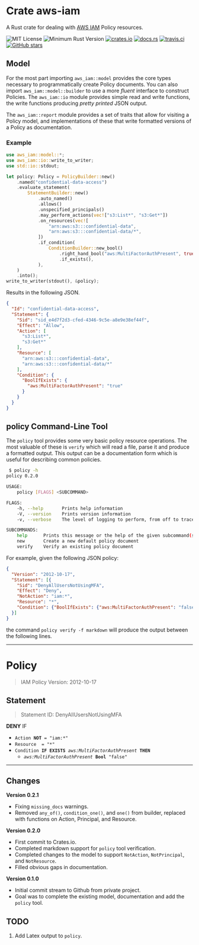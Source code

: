 # Crate aws-iam

A Rust crate for dealing with [AWS IAM](https://docs.aws.amazon.com/IAM/latest/UserGuide/introduction.html) 
Policy resources.

![MIT License](https://img.shields.io/badge/license-mit-118811.svg)
![Minimum Rust Version](https://img.shields.io/badge/Min%20Rust-1.40-green.svg)
[![crates.io](https://img.shields.io/crates/v/aws-iam.svg)](https://crates.io/crates/aws-iam)
[![docs.rs](https://docs.rs/aws-iam/badge.svg)](https://docs.rs/aws-iam)
[![travis.ci](https://travis-ci.org/johnstonskj/rust-aws-iam.svg?branch=master)](https://travis-ci.org/johnstonskj/rust-aws-iam)
[![GitHub stars](https://img.shields.io/github/stars/johnstonskj/rust-aws-iam.svg)](https://github.com/johnstonskj/rust-aws-iam/stargazers)

## Model

For the most part importing `aws_iam::model` provides the core types necessary to programmatically create
Policy documents. You can also import `aws_iam::model::builder` to use a more _fluent_ interface to construct
Policies. The `aws_iam::io` module provides simple read and write functions, the write functions producing
_pretty printed_ JSON output.

The `aws_iam::report` module provides a set of traits that allow for visiting a Policy model, and implementations
of these that write formatted versions of a Policy as documentation.

### Example

```rust
use aws_iam::model::*;
use aws_iam::io::write_to_writer;
use std::io::stdout;

let policy: Policy = PolicyBuilder::new()
    .named("confidential-data-access")
    .evaluate_statement(
        StatementBuilder::new()
            .auto_named()
            .allows()
            .unspecified_principals()
            .may_perform_actions(vec!["s3:List*", "s3:Get*"])
            .on_resources(vec![
                "arn:aws:s3:::confidential-data",
                "arn:aws:s3:::confidential-data/*",
            ])
            .if_condition(
                ConditionBuilder::new_bool()
                    .right_hand_bool("aws:MultiFactorAuthPresent", true)
                    .if_exists(),
            ),
    )
    .into();
write_to_writer(stdout(), &policy);
```

Results in the following JSON.

```json
{
  "Id": "confidential-data-access",
  "Statement": {
    "Sid": "sid_e4d7f2d3-cfed-4346-9c5e-a8e9e38ef44f",
    "Effect": "Allow",
    "Action": [
      "s3:List*",
      "s3:Get*"
    ],
    "Resource": [
      "arn:aws:s3:::confidential-data",
      "arn:aws:s3:::confidential-data/*"
    ],
    "Condition": {
      "BoolIfExists": {
        "aws:MultiFactorAuthPresent": "true"
      }
    }
  }
}
```

## policy Command-Line Tool

The `policy` tool provides some very basic policy resource operations. The most valuable of these is `verify` which
will read a file, parse it and produce a formatted output. This output can be a documentation form which is useful 
for describing common policies. 

```bash
 $ policy -h
policy 0.2.0

USAGE:
    policy [FLAGS] <SUBCOMMAND>

FLAGS:
    -h, --help       Prints help information
    -V, --version    Prints version information
    -v, --verbose    The level of logging to perform, from off to trace

SUBCOMMANDS:
    help      Prints this message or the help of the given subcommand(s)
    new       Create a new default policy document
    verify    Verify an existing policy document
```

For example, given the following JSON policy:

```json
{
  "Version": "2012-10-17",
  "Statement": [{
    "Sid": "DenyAllUsersNotUsingMFA",
    "Effect": "Deny",
    "NotAction": "iam:*",
    "Resource": "*",
    "Condition": {"BoolIfExists": {"aws:MultiFactorAuthPresent": "false"}}
  }]
}
```

the command `policy verify -f markdown` will produce the output between the following lines.

-----
# Policy

> IAM Policy Version: 2012-10-17

## Statement

> Statement ID: DenyAllUsersNotUsingMFA

**DENY** IF

* `Action `**`NOT`**` = "iam:*"`
* `Resource  = "*"`
* `Condition `**`IF EXISTS`**` `*`aws:MultiFactorAuthPresent`*` `**`THEN`**
   * *`aws:MultiFactorAuthPresent`*` `**`Bool`**` "false"`
-----

## Changes

**Version 0.2.1**

* Fixing `missing_docs` warnings.
* Removed `any_of()`, `condition_one()`, and `one()` from builder, replaced with functions on Action, Principal, and Resource.

**Version 0.2.0**

* First commit to Crates.io.
* Completed markdown support for `policy` tool verification.
* Completed changes to the model to support `NotAction`, `NotPrincipal`, and `NotResource`.
* Filled obvious gaps in documentation.

**Version 0.1.0**

* Initial commit stream to Github from private project.
* Goal was to complete the existing model, documentation and add the `policy` tool.

## TODO

1. Add Latex output to `policy`.
